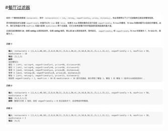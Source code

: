 #[餐厅过滤器](https://leetcode.cn/problems/filter-restaurants-by-vegan-friendly-price-and-distance/)

<img src="./question.jpg" alt="餐厅过滤器"/>
